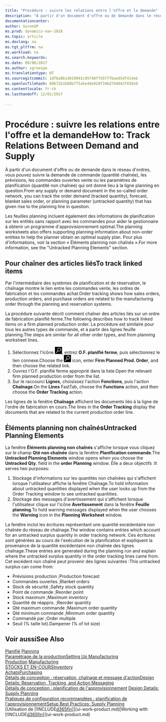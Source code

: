 ```yaml
---
title: "Procédure : suivre les relations entre l'offre et la demande"
description: "À partir d'un document d'offre ou de demande dans le réseau d'ordres, vous pouvez suivre la demande de commande (quantité chaînée), les prévisions, les commandes ouvertes vente ou les paramètres de planification (quantité non chaînée) qui ont donné lieu à la ligne planning en question."
documentationcenter: 
author: SorenGP
ms.prod: dynamics-nav-2018
ms.topic: article
ms.devlang: na
ms.tgt_pltfrm: na
ms.workload: na
ms.search.keywords: 
ms.date: 09/06/2017
ms.author: sgroespe
ms.translationtype: HT
ms.sourcegitcommit: 1dfba8b14019991c95f40ffd5f7fbaed5df414eb
ms.openlocfilehash: 60672b1b88bff5a5e4de920f346d7d4942f835e9
ms.contentlocale: fr-ch
ms.lasthandoff: 12/01/2017

---
```

# <a name="how-to-track-relations-between-demand-and-supply"></a><span data-ttu-id="b15c6-103">Procédure : suivre les relations entre l'offre et la demande</span><span class="sxs-lookup"><span data-stu-id="b15c6-103">How to: Track Relations Between Demand and Supply</span></span>
<span data-ttu-id="b15c6-104">À partir d'un document d'offre ou de demande dans le réseau d'ordres, vous pouvez suivre la demande de commande (quantité chaînée), les prévisions, les commandes ouvertes vente ou les paramètres de planification (quantité non chaînée) qui ont donné lieu à la ligne planning en question.</span><span class="sxs-lookup"><span data-stu-id="b15c6-104">From any supply or demand document in the so-called order network, you can track the order demand (tracked quantity), forecast, blanket sales order, or planning parameter (untracked quantity) that has given rise to the planning line in question.</span></span>

<span data-ttu-id="b15c6-105">Les feuilles planning incluent également des informations de planification sur les entités sans rapport avec les commandes pour aider le gestionnaire à obtenir un programme d'approvisionnement optimal.</span><span class="sxs-lookup"><span data-stu-id="b15c6-105">The planning worksheets also offers supporting planning information about non-order entities to help the planner obtain an optimal supply plan.</span></span> <span data-ttu-id="b15c6-106">Pour plus d'informations, voir la section « Éléments planning non chaînés ».</span><span class="sxs-lookup"><span data-stu-id="b15c6-106">For more information, see the "Untracked Planning Elements" section.</span></span>

## <a name="to-track-linked-items"></a><span data-ttu-id="b15c6-107">Pour chaîner des articles liés</span><span class="sxs-lookup"><span data-stu-id="b15c6-107">To track linked items</span></span>
<span data-ttu-id="b15c6-108">Par l'intermédiaire des systèmes de planification et de réservation, le chaînage montre le lien entre les commandes vente, les ordres de fabrication et les commandes achat.</span><span class="sxs-lookup"><span data-stu-id="b15c6-108">Order tracking shows how sales orders, production orders, and purchase orders are related to the manufacturing order through the planning and reservation systems.</span></span>

<span data-ttu-id="b15c6-109">La procédure suivante décrit comment chaîner des articles liés sur un ordre de fabrication planifié ferme.</span><span class="sxs-lookup"><span data-stu-id="b15c6-109">The following describes how to track linked items on a firm planned production order.</span></span> <span data-ttu-id="b15c6-110">La procédure est similaire pour tous les autres types de commande, et à partir des lignes feuille planning.</span><span class="sxs-lookup"><span data-stu-id="b15c6-110">The steps are similar for all other order types, and from planning worksheet lines.</span></span>

1. <span data-ttu-id="b15c6-111">Sélectionnez l'icône ![Page ou état pour la recherche](media/ui-search/search_small.png "Page ou état pour la recherche"), entrez **O.F. planifié ferme**, puis sélectionnez le lien connexe.</span><span class="sxs-lookup"><span data-stu-id="b15c6-111">Choose the ![Search for Page or Report](media/ui-search/search_small.png "Search for Page or Report icon") icon, enter **Firm Planned Prod. Order**, and then choose the related link.</span></span>
2. <span data-ttu-id="b15c6-112">Ouvrez l'O.F. planifié ferme approprié dans la liste.</span><span class="sxs-lookup"><span data-stu-id="b15c6-112">Open the relevant firm planned production order from the list.</span></span>
3. <span data-ttu-id="b15c6-113">Sur le raccourci **Lignes**, choisissez l'action **Fonctions**, puis l'action **Chaînage**.</span><span class="sxs-lookup"><span data-stu-id="b15c6-113">On the **Lines** FastTab, choose the **Functions** action, and then choose the **Order Tracking** action.</span></span>

<span data-ttu-id="b15c6-114">Les lignes de la fenêtre **Chaînage** affichent les documents liés à la ligne de l'ordre de fabrication en cours.</span><span class="sxs-lookup"><span data-stu-id="b15c6-114">The lines in the **Order Tracking** display the documents that are related to the current production order line.</span></span>

## <a name="untracked-planning-elements"></a><span data-ttu-id="b15c6-115">Éléments planning non chaînés</span><span class="sxs-lookup"><span data-stu-id="b15c6-115">Untracked Planning Elements</span></span>
<span data-ttu-id="b15c6-116">La fenêtre **Éléments planning non chaînés** s'affiche lorsque vous cliquez sur le champ **Qté non chaînée** dans la fenêtre **Planification commande**.</span><span class="sxs-lookup"><span data-stu-id="b15c6-116">The **Untracked Planning Elements** window opens when you choose the **Untracked Qty.** field in the **order Planning** window.</span></span> <span data-ttu-id="b15c6-117">Elle a deux objectifs :</span><span class="sxs-lookup"><span data-stu-id="b15c6-117">It serves two purposes:</span></span>

1. <span data-ttu-id="b15c6-118">Stockage d'informations sur les quantités non chaînées qui s'affichent lorsque l'utilisateur affiche la fenêtre Chaînage.</span><span class="sxs-lookup"><span data-stu-id="b15c6-118">To hold information about untracked quantities displayed when the user looks up from the Order Tracking window to see untracked quantities.</span></span>
2. <span data-ttu-id="b15c6-119">Stockage des messages d'avertissement qui s'affichent lorsque l'utilisateur clique sur l'icône **Avertissement** dans la fenêtre **Feuille planning**.</span><span class="sxs-lookup"><span data-stu-id="b15c6-119">To hold warning messages displayed when the user chooses the **Warning** icon in the **Planning Worksheet** window.</span></span>

<span data-ttu-id="b15c6-120">La fenêtre inclut les écritures représentant une quantité excédentaire non chaînée du réseau de chaînage.</span><span class="sxs-lookup"><span data-stu-id="b15c6-120">The window contains entries which account for an untracked surplus quantity in order tracking network.</span></span> <span data-ttu-id="b15c6-121">Ces écritures sont générées au cours de l'exécution de la planification et expliquent la provenance de la quantité excédentaire non chaînée des lignes chaînage.</span><span class="sxs-lookup"><span data-stu-id="b15c6-121">These entries are generated during the planning run and explain where the untracked surplus quantity in the order tracking lines came from.</span></span> <span data-ttu-id="b15c6-122">Cet excédent non chaîné peut provenir des lignes suivantes :</span><span class="sxs-lookup"><span data-stu-id="b15c6-122">This untracked surplus can come from:</span></span>

- <span data-ttu-id="b15c6-123">Prévisions production ;</span><span class="sxs-lookup"><span data-stu-id="b15c6-123">Production forecast</span></span>
- <span data-ttu-id="b15c6-124">Commandes ouvertes ;</span><span class="sxs-lookup"><span data-stu-id="b15c6-124">Blanket orders</span></span>
- <span data-ttu-id="b15c6-125">Stock de sécurité ;</span><span class="sxs-lookup"><span data-stu-id="b15c6-125">Safety stock quantity</span></span>
- <span data-ttu-id="b15c6-126">Point de commande ;</span><span class="sxs-lookup"><span data-stu-id="b15c6-126">Reorder point</span></span>
- <span data-ttu-id="b15c6-127">Stock maximum ;</span><span class="sxs-lookup"><span data-stu-id="b15c6-127">Maximum inventory</span></span>
- <span data-ttu-id="b15c6-128">Quantité de réappro. ;</span><span class="sxs-lookup"><span data-stu-id="b15c6-128">Reorder quantity</span></span>
- <span data-ttu-id="b15c6-129">Qté maximum commande ;</span><span class="sxs-lookup"><span data-stu-id="b15c6-129">Maximum order quantity</span></span>
- <span data-ttu-id="b15c6-130">Qté minimum commande ;</span><span class="sxs-lookup"><span data-stu-id="b15c6-130">Minimum order quantity</span></span>
- <span data-ttu-id="b15c6-131">Commandé par ;</span><span class="sxs-lookup"><span data-stu-id="b15c6-131">Order multiple</span></span>
- <span data-ttu-id="b15c6-132">Seuil (% taille lot).</span><span class="sxs-lookup"><span data-stu-id="b15c6-132">Dampener (% of lot size)</span></span>

## <a name="see-also"></a><span data-ttu-id="b15c6-133">Voir aussi</span><span class="sxs-lookup"><span data-stu-id="b15c6-133">See Also</span></span>  
<span data-ttu-id="b15c6-134">[Planifié](production-planning.md) </span><span class="sxs-lookup"><span data-stu-id="b15c6-134">[Planning](production-planning.md) </span></span>  
[<span data-ttu-id="b15c6-135">Paramétrage de la production</span><span class="sxs-lookup"><span data-stu-id="b15c6-135">Setting Up Manufacturing</span></span>](production-configure-production-processes.md)  
<span data-ttu-id="b15c6-136">[Production](production-manage-manufacturing.md)  </span><span class="sxs-lookup"><span data-stu-id="b15c6-136">[Manufacturing](production-manage-manufacturing.md)  </span></span>  
[<span data-ttu-id="b15c6-137">STOCKS ET EN-COURS</span><span class="sxs-lookup"><span data-stu-id="b15c6-137">Inventory</span></span>](inventory-manage-inventory.md)  
[<span data-ttu-id="b15c6-138">Achats</span><span class="sxs-lookup"><span data-stu-id="b15c6-138">Purchasing</span></span>](purchasing-manage-purchasing.md)  
[<span data-ttu-id="b15c6-139">Détails de conception : réservation, chaînage et message d'action</span><span class="sxs-lookup"><span data-stu-id="b15c6-139">Design Details: Reservation, Tracking, and Action Messaging</span></span>](design-details-reservation-order-tracking-and-action-messaging.md)  
<span data-ttu-id="b15c6-140">[Détails de conception : planification de l'approvisionnement](design-details-supply-planning.md) </span><span class="sxs-lookup"><span data-stu-id="b15c6-140">[Design Details: Supply Planning](design-details-supply-planning.md) </span></span>  
[<span data-ttu-id="b15c6-141">Pratiques de configuration recommandées : planification de l'approvisionnement</span><span class="sxs-lookup"><span data-stu-id="b15c6-141">Setup Best Practices: Supply Planning</span></span>](setup-best-practices-supply-planning.md)  
<span data-ttu-id="b15c6-142">[Utilisation de [!INCLUDE[d365fin](includes/d365fin_md.md)]](ui-work-product.md)</span><span class="sxs-lookup"><span data-stu-id="b15c6-142">[Working with [!INCLUDE[d365fin](includes/d365fin_md.md)]](ui-work-product.md)</span></span>

